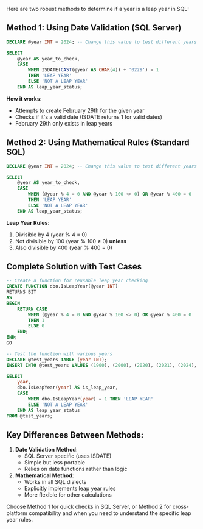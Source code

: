 Here are two robust methods to determine if a year is a leap year in SQL:

## Method 1: Using Date Validation (SQL Server)

```SQL
DECLARE @year INT = 2024; -- Change this value to test different years

SELECT
    @year AS year_to_check,
    CASE
        WHEN ISDATE(CAST(@year AS CHAR(4)) + '0229') = 1
        THEN 'LEAP YEAR'
        ELSE 'NOT A LEAP YEAR'
    END AS leap_year_status;
```

**How it works**:

- Attempts to create February 29th for the given year
- Checks if it's a valid date (ISDATE returns 1 for valid dates)
- February 29th only exists in leap years

## Method 2: Using Mathematical Rules (Standard SQL)

```SQL
DECLARE @year INT = 2024; -- Change this value to test different years

SELECT
    @year AS year_to_check,
    CASE
        WHEN (@year % 4 = 0 AND @year % 100 <> 0) OR @year % 400 = 0
        THEN 'LEAP YEAR'
        ELSE 'NOT A LEAP YEAR'
    END AS leap_year_status;
```

**Leap Year Rules**:

1. Divisible by 4 (year % 4 = 0)
2. Not divisible by 100 (year % 100 ≠ 0) **unless**
3. Also divisible by 400 (year % 400 = 0)

## Complete Solution with Test Cases

```SQL
-- Create a function for reusable leap year checking
CREATE FUNCTION dbo.IsLeapYear(@year INT)
RETURNS BIT
AS
BEGIN
    RETURN CASE
        WHEN (@year % 4 = 0 AND @year % 100 <> 0) OR @year % 400 = 0
        THEN 1
        ELSE 0
    END;
END;
GO

-- Test the function with various years
DECLARE @test_years TABLE (year INT);
INSERT INTO @test_years VALUES (1900), (2000), (2020), (2021), (2024), (2100);

SELECT
    year,
    dbo.IsLeapYear(year) AS is_leap_year,
    CASE
        WHEN dbo.IsLeapYear(year) = 1 THEN 'LEAP YEAR'
        ELSE 'NOT A LEAP YEAR'
    END AS leap_year_status
FROM @test_years;
```

## Key Differences Between Methods:

1. **Date Validation Method**:
    - SQL Server specific (uses ISDATE)
    - Simple but less portable
    - Relies on date functions rather than logic
2. **Mathematical Method**:
    - Works in all SQL dialects
    - Explicitly implements leap year rules
    - More flexible for other calculations

Choose Method 1 for quick checks in SQL Server, or Method 2 for cross-platform compatibility and when you need to understand the specific leap year rules.